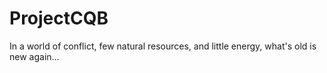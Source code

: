 ProjectCQB
==========

In a world of conflict, few natural resources, and little energy, what's old is new again...
